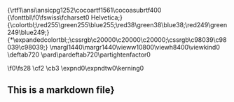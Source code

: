 {\rtf1\ansi\ansicpg1252\cocoartf1561\cocoasubrtf400
{\fonttbl\f0\fswiss\fcharset0 Helvetica;}
{\colortbl;\red255\green255\blue255;\red38\green38\blue38;\red249\green249\blue249;}
{\*\expandedcolortbl;;\cssrgb\c20000\c20000\c20000;\cssrgb\c98039\c98039\c98039;}
\margl1440\margr1440\vieww10800\viewh8400\viewkind0
\deftab720
\pard\pardeftab720\partightenfactor0

\f0\fs28 \cf2 \cb3 \expnd0\expndtw0\kerning0
## This is a markdown file}